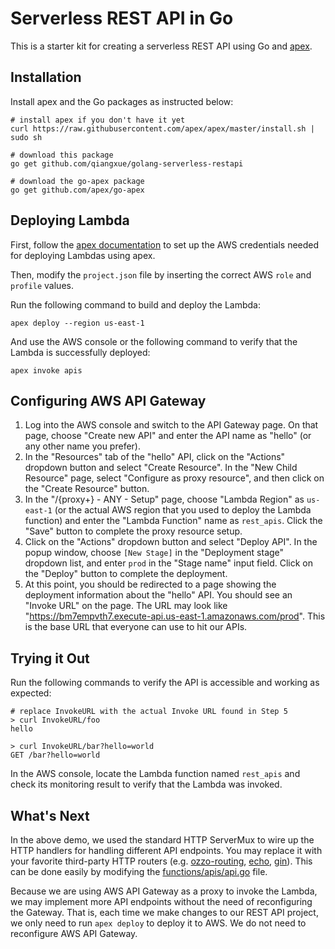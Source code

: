 # Serverless REST API in Go

This is a starter kit for creating a serverless REST API using Go and [apex](http://apex.run/).

## Installation

Install apex and the Go packages as instructed below:

```shell
# install apex if you don't have it yet
curl https://raw.githubusercontent.com/apex/apex/master/install.sh | sudo sh

# download this package
go get github.com/qiangxue/golang-serverless-restapi

# download the go-apex package
go get github.com/apex/go-apex
```

## Deploying Lambda

First, follow the [apex documentation](http://apex.run/#aws-credentials) to set up the AWS credentials needed for deploying Lambdas using apex.

Then, modify the `project.json` file by inserting the correct AWS `role` and `profile` values.

Run the following command to build and deploy the Lambda:
```shell
apex deploy --region us-east-1
```

And use the AWS console or the following command to verify that the Lambda is successfully deployed:
```shell
apex invoke apis
```

## Configuring AWS API Gateway

1. Log into the AWS console and switch to the API Gateway page. On that page, choose "Create new API" and enter the API name as "hello" (or any other name you prefer).
2. In the "Resources" tab of the "hello" API, click on the "Actions" dropdown button and select "Create Resource". In the "New Child Resource" page, select "Configure as proxy resource", and then click on the "Create Resource" button.
3. In the "/{proxy+} - ANY - Setup" page, choose "Lambda Region" as `us-east-1` (or the actual AWS region that you used to deploy the Lambda function) and enter the "Lambda Function" name as `rest_apis`. Click the "Save" button to complete the proxy resource setup.
4. Click on the "Actions" dropdown button and select "Deploy API". In the popup window, choose `[New Stage]` in the "Deployment stage" dropdown list, and enter `prod` in the "Stage name" input field. Click on the "Deploy" button to complete the deployment.
5. At this point, you should be redirected to a page showing the deployment information about the "hello" API. You should see an "Invoke URL" on the page. The URL may look like "https://bm7empvth7.execute-api.us-east-1.amazonaws.com/prod". This is the base URL that everyone can use to hit our APIs.

## Trying it Out

Run the following commands to verify the API is accessible and working as expected:

```shell
# replace InvokeURL with the actual Invoke URL found in Step 5
> curl InvokeURL/foo
hello

> curl InvokeURL/bar?hello=world
GET /bar?hello=world
```

In the AWS console, locate the Lambda function named `rest_apis` and check its monitoring result to verify that the Lambda was invoked.

## What's Next

In the above demo, we used the standard HTTP ServerMux to wire up the HTTP handlers for handling different API endpoints. You may replace it with your favorite third-party HTTP routers (e.g. [ozzo-routing](https://github.com/go-ozzo/ozzo-routing), [echo](https://github.com/labstack/echo), [gin](https://github.com/gin-gonic/gin)). This can be done easily by modifying the [functions/apis/api.go](https://github.com/qiangxue/golang-serverless-restapi/blob/master/functions/apis/api.go) file.

Because we are using AWS API Gateway as a proxy to invoke the Lambda, we may implement more API endpoints without the need of reconfiguring the Gateway. That is, each time we make changes to our REST API project, we only need to run `apex deploy` to deploy it to AWS. We do not need to reconfigure AWS API Gateway. 
  
